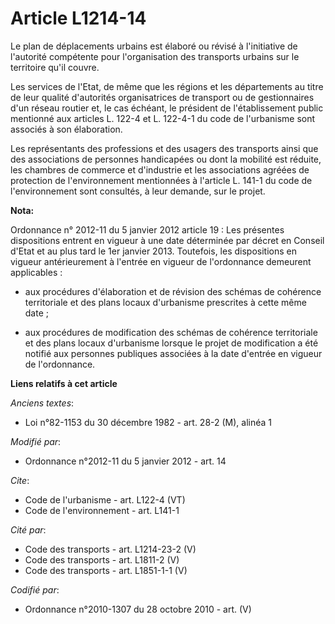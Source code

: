 # Article L1214-14

Le plan de déplacements urbains est élaboré ou révisé à l'initiative de l'autorité compétente pour l'organisation des
transports urbains sur le territoire qu'il couvre. 

Les services de l'Etat, de même que les régions et les départements au titre de leur qualité d'autorités organisatrices de
transport ou de gestionnaires d'un réseau routier et, le cas échéant, le président de l'établissement public mentionné aux
articles L. 122-4 et L. 122-4-1 du code de l'urbanisme sont associés à son élaboration. 

Les représentants des professions et des usagers des transports ainsi que des associations de personnes handicapées ou dont
la mobilité est réduite, les chambres de commerce et d'industrie et les associations agréées de protection de l'environnement
mentionnées à l'article L. 141-1 du code de l'environnement sont consultés, à leur demande, sur le projet.

**Nota:**

Ordonnance n° 2012-11 du 5 janvier 2012 article 19 : Les présentes dispositions entrent en vigueur à une date déterminée par
décret en Conseil d'Etat et au plus tard le 1er janvier 2013. Toutefois, les dispositions en vigueur antérieurement à
l'entrée en vigueur de l'ordonnance demeurent applicables :

- aux procédures d'élaboration et de révision des schémas de cohérence territoriale et des plans locaux d'urbanisme
prescrites à cette même date ;

- aux procédures de modification des schémas de cohérence territoriale et des plans locaux d'urbanisme lorsque le projet de
modification a été notifié aux personnes publiques associées à la date d'entrée en vigueur de l'ordonnance.

**Liens relatifs à cet article**

_Anciens textes_:

  - Loi n°82-1153 du 30 décembre 1982 - art. 28-2 (M), alinéa 1

_Modifié par_:

  - Ordonnance n°2012-11 du 5 janvier 2012 - art. 14

_Cite_:

  - Code de l'urbanisme - art. L122-4 (VT)
  - Code de l'environnement - art. L141-1

_Cité par_:

  - Code des transports - art. L1214-23-2  (V)
  - Code des transports - art. L1811-2 (V)
  - Code des transports - art. L1851-1-1 (V)

_Codifié par_:

  - Ordonnance n°2010-1307 du 28 octobre 2010 - art. (V)
